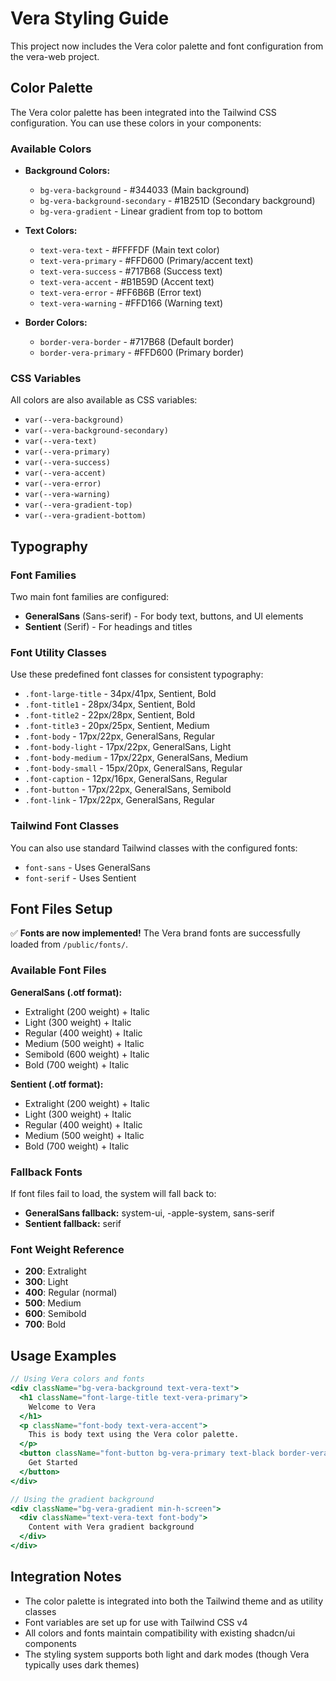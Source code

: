 # Vera Styling Guide

This project now includes the Vera color palette and font configuration from the vera-web project.

## Color Palette

The Vera color palette has been integrated into the Tailwind CSS configuration. You can use these colors in your components:

### Available Colors

- **Background Colors:**
  - `bg-vera-background` - #344033 (Main background)
  - `bg-vera-background-secondary` - #1B251D (Secondary background)
  - `bg-vera-gradient` - Linear gradient from top to bottom

- **Text Colors:**
  - `text-vera-text` - #FFFFDF (Main text color)
  - `text-vera-primary` - #FFD600 (Primary/accent text)
  - `text-vera-success` - #717B68 (Success text)
  - `text-vera-accent` - #B1B59D (Accent text)
  - `text-vera-error` - #FF6B6B (Error text)
  - `text-vera-warning` - #FFD166 (Warning text)

- **Border Colors:**
  - `border-vera-border` - #717B68 (Default border)
  - `border-vera-primary` - #FFD600 (Primary border)

### CSS Variables

All colors are also available as CSS variables:
- `var(--vera-background)`
- `var(--vera-background-secondary)`
- `var(--vera-text)`
- `var(--vera-primary)`
- `var(--vera-success)`
- `var(--vera-accent)`
- `var(--vera-error)`
- `var(--vera-warning)`
- `var(--vera-gradient-top)`
- `var(--vera-gradient-bottom)`

## Typography

### Font Families

Two main font families are configured:
- **GeneralSans** (Sans-serif) - For body text, buttons, and UI elements
- **Sentient** (Serif) - For headings and titles

### Font Utility Classes

Use these predefined font classes for consistent typography:

- `.font-large-title` - 34px/41px, Sentient, Bold
- `.font-title1` - 28px/34px, Sentient, Bold
- `.font-title2` - 22px/28px, Sentient, Bold
- `.font-title3` - 20px/25px, Sentient, Medium
- `.font-body` - 17px/22px, GeneralSans, Regular
- `.font-body-light` - 17px/22px, GeneralSans, Light
- `.font-body-medium` - 17px/22px, GeneralSans, Medium
- `.font-body-small` - 15px/20px, GeneralSans, Regular
- `.font-caption` - 12px/16px, GeneralSans, Regular
- `.font-button` - 17px/22px, GeneralSans, Semibold
- `.font-link` - 17px/22px, GeneralSans, Regular

### Tailwind Font Classes

You can also use standard Tailwind classes with the configured fonts:
- `font-sans` - Uses GeneralSans
- `font-serif` - Uses Sentient

## Font Files Setup

✅ **Fonts are now implemented!** The Vera brand fonts are successfully loaded from `/public/fonts/`.

### Available Font Files

**GeneralSans (.otf format):**
- Extralight (200 weight) + Italic
- Light (300 weight) + Italic
- Regular (400 weight) + Italic
- Medium (500 weight) + Italic
- Semibold (600 weight) + Italic
- Bold (700 weight) + Italic

**Sentient (.otf format):**
- Extralight (200 weight) + Italic
- Light (300 weight) + Italic
- Regular (400 weight) + Italic
- Medium (500 weight) + Italic
- Bold (700 weight) + Italic

### Fallback Fonts

If font files fail to load, the system will fall back to:
- **GeneralSans fallback:** system-ui, -apple-system, sans-serif
- **Sentient fallback:** serif

### Font Weight Reference

- **200**: Extralight
- **300**: Light  
- **400**: Regular (normal)
- **500**: Medium
- **600**: Semibold
- **700**: Bold

## Usage Examples

```jsx
// Using Vera colors and fonts
<div className="bg-vera-background text-vera-text">
  <h1 className="font-large-title text-vera-primary">
    Welcome to Vera
  </h1>
  <p className="font-body text-vera-accent">
    This is body text using the Vera color palette.
  </p>
  <button className="font-button bg-vera-primary text-black border-vera-primary">
    Get Started
  </button>
</div>

// Using the gradient background
<div className="bg-vera-gradient min-h-screen">
  <div className="text-vera-text font-body">
    Content with Vera gradient background
  </div>
</div>
```

## Integration Notes

- The color palette is integrated into both the Tailwind theme and as utility classes
- Font variables are set up for use with Tailwind CSS v4
- All colors and fonts maintain compatibility with existing shadcn/ui components
- The styling system supports both light and dark modes (though Vera typically uses dark themes)
